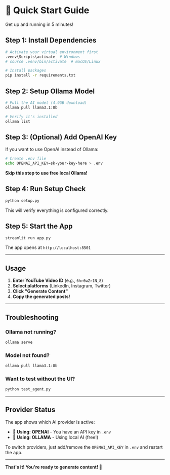 # 🚀 Quick Start Guide

Get up and running in 5 minutes!

## Step 1: Install Dependencies

```bash
# Activate your virtual environment first
.venv\Scripts\activate  # Windows
# source .venv/bin/activate  # macOS/Linux

# Install packages
pip install -r requirements.txt
```

## Step 2: Setup Ollama Model

```bash
# Pull the AI model (4.9GB download)
ollama pull llama3.1:8b

# Verify it's installed
ollama list
```

## Step 3: (Optional) Add OpenAI Key

If you want to use OpenAI instead of Ollama:

```bash
# Create .env file
echo OPENAI_API_KEY=sk-your-key-here > .env
```

**Skip this step to use free local Ollama!**

## Step 4: Run Setup Check

```bash
python setup.py
```

This will verify everything is configured correctly.

## Step 5: Start the App

```bash
streamlit run app.py
```

The app opens at `http://localhost:8501`

---

## Usage

1. **Enter YouTube Video ID** (e.g., `6hr6wZr1N_8`)
2. **Select platforms** (LinkedIn, Instagram, Twitter)
3. **Click "Generate Content"**
4. **Copy the generated posts!**

---

## Troubleshooting

### Ollama not running?
```bash
ollama serve
```

### Model not found?
```bash
ollama pull llama3.1:8b
```

### Want to test without the UI?
```bash
python test_agent.py
```

---

## Provider Status

The app shows which AI provider is active:

- **🤖 Using: OPENAI** - You have an API key in `.env`
- **🤖 Using: OLLAMA** - Using local AI (free!)

To switch providers, just add/remove the `OPENAI_API_KEY` in `.env` and restart the app.

---

**That's it! You're ready to generate content! 🎉**
